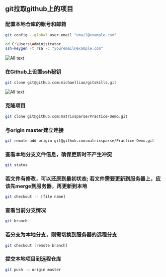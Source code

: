 
## git拉取github上的项目

### 配置本地仓库的账号和邮箱

```bash
git config --global user.email "email@example.com"
```

```bash
cd C:\Users\Administrator
ssh-keygen -t rsa -C "youremail@example.com"
```

![All text](http://ww1.sinaimg.cn/large/dc05ba18gy1fjke6fjiylj20tp0f5wg0.jpg)

### 在Github上设置ssh秘钥

```bash
git clone git@github.com:michaelliao/gitskills.git
```

![All text](http://ww1.sinaimg.cn/large/dc05ba18gy1fjkeas0x3xj20nt0c0ab3.jpg)

### 克隆项目

```bash
git clone git@github.com:matrixsparse/Practice-Demo.git
```

### 与origin master建立连接

```bash
git remote add origin git@github.com:matrixsparse/Practice-Demo.git
```

### 查看本地分支文件信息，确保更新时不产生冲突

```bash
git status
```

### 若文件有修改，可以还原到最初状态; 若文件需要更新到服务器上，应该先merge到服务器，再更新到本地

```bash
git checkout -- [file name]
```

### 查看当前分支情况

```bash
git branch
```

### 若分支为本地分支，则需切换到服务器的远程分支

```bash
git checkout [remote branch]
```

### 提交本地项目到远程仓库

```bash
git push -u origin master
```